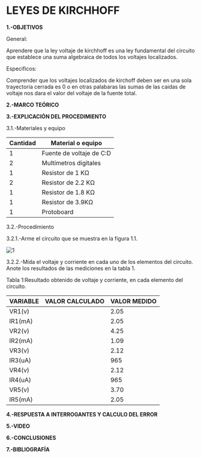 # LEYES DE KIRCHHOFF

**1.-OBJETIVOS**

General:

Aprendere que la ley voltaje de kirchhoff es una ley fundamental del circuito que establece una suma algebraica de todos los voltajes localizados.

Especificos:

Comprender que los voltajes localizados de kirchoff deben ser en una sola trayectoria cerrada es 0 o en otras palabaras las sumas de las caidas de voltaje nos dara el valor del voltaje de la fuente total.




**2.-MARCO TEÓRICO**



**3.-EXPLICACIÓN DEL PROCEDIMIENTO**

3.1.-Materiales y equipo

|Cantidad|Material o equipo|
|---|---|
|1|Fuente de voltaje de C:D|
|2|Multímetros digitales|
|1|Resistor de 1 KΩ|
|2|Resistor de 2.2 KΩ|
|1|Resistor de 1.8 KΩ|
|1|Resistor de 3.9KΩ|
|1|Protoboard|

3.2.-Procedimiento 

3.2.1.-Arme el circuito que se muestra en la figura 1.1.

![1](https://user-images.githubusercontent.com/75336529/120404357-cd382f00-c30b-11eb-848f-b3031e5714e2.PNG)

3.2.2.-Mida el voltaje y corriente en cada uno de los elementos del circuito. Anote los resultados de las mediciones en la tabla 1.

Tabla 1:Resultado obtenido de voltaje y corriente, en cada elemento del circuito.

|VARIABLE|VALOR CALCULADO|VALOR MEDIDO|
|---|---|---|
|VR1(v)| | 2.05|
|IR1(mA)| |2.05|
|VR2(v)| |4.25|
|IR2(mA)| |1.09|
|VR3(v)| |2.12|
|IR3(uA)| |965|
|VR4(v)| |2.12|
|IR4(uA)| |965|
|VR5(v)| |3.70|
|IR5(mA)| |2.05|

**4.-RESPUESTA A INTERROGANTES Y CALCULO DEL ERROR**



**5.-VIDEO**

**6.-CONCLUSIONES**

**7.-BIBLIOGRAFÍA**
